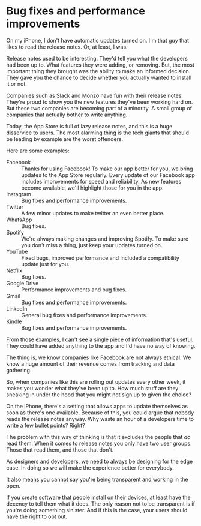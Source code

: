 # Bug fixes and performance improvements

On my iPhone, I don't have automatic updates turned on. I'm that guy that likes to read the release notes. Or, at least, I was.

Release notes used to be interesting. They'd tell you what the developers had been up to. What features they were adding, or removing. But, the most important thing they brought was the ability to make an informed decision. They gave you the chance to decide whether you actually wanted to install it or not.

Companies such as Slack and Monzo have fun with their release notes. They're proud to show you the new features they've been working hard on. But these two companies are becoming part of a minority. A small group of companies that actually bother to write anything.

Today, the App Store is full of lazy release notes, and this is a huge disservice to users. The most alarming thing is the tech giants that should be leading by example are the worst offenders.

Here are some examples:

<dl>
  <dt>
    Facebook
  </dt>
  <dd>
    Thanks for using Facebook! To make our app better for you, we bring updates to the App Store regularly. Every update of our Facebook app includes improvements for speed and reliability. As new features become available, we'll highlight those for you in the app.
  </dd>

  <dt>
    Instagram
  </dt>
  <dd>
    Bug fixes and performance improvements.
  </dd>

  <dt>
    Twitter
  </dt>
  <dd>
    A few minor updates to make twitter an even better place.
  </dd>

  <dt>
    WhatsApp
  </dt>
  <dd>
    Bug fixes.
  </dd>

  <dt>
    Spotify
  </dt>
  <dd>
    We're always making changes and improving Spotify. To make sure you don't miss a thing, just keep your updates turned on.
  </dd>

  <dt>
    YouTube
  </dt>
  <dd>
    Fixed bugs, improved performance and included a compatibility update just for you.
  </dd>

  <dt>
    Netflix
  </dt>
  <dd>
    Bug fixes.
  </dd>

  <dt>
  </dt>
  <dd>
  </dd>

  <dt>
  </dt>
  <dd>
  </dd>

  <dt>
    Google Drive
  </dt>
  <dd>
    Performance improvements and bug fixes.
  </dd>

  <dt>
    Gmail
  </dt>
  <dd>
    Bug fixes and performance improvements.
  </dd>

  <dt>
    LinkedIn
  </dt>
  <dd>
    General bug fixes and performance improvements.
  </dd>

  <dt>
    Kindle
  </dt>
  <dd>
    Bug fixes and performance improvements.
  </dd>
</dl>

From those examples, I can't see a single piece of information that's useful. They could have added anything to the app and I'd have no way of knowing.

The thing is, we know companies like Facebook are not always ethical. We know a huge amount of their revenue comes from tracking and data gathering. 

So, when companies like this are rolling out updates every other week, it makes you wonder what they've been up to. How much stuff are they sneaking in under the hood that you might not sign up to given the choice?

On the iPhone, there's a setting that allows apps to update themselves as soon as there's one available. Because of this, you could argue that nobody reads the release notes anyway. Why waste an hour of a developers time to write a few bullet points? Right?

The problem with this way of thinking is that it excludes the people that *do* read them. When it comes to release notes you only have two user groups. Those that read them, and those that don't.

As designers and developers, we need to always be designing for the edge case. In doing so we will make the experience better for everybody. 

It also means you cannot say you're being transparent and working in the open.

If you create software that people install on their devices, at least have the decency to tell them what it does. The only reason not to be transparent is if you're doing something sinister. And if this is the case, your users should have the right to opt out.
